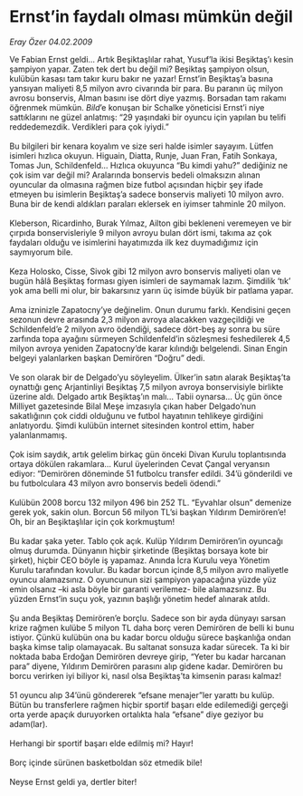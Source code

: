# Ernst’in faydalı olması mümkün değil

*Eray Özer 04.02.2009*

<div class="taraf_structure_2col_1zq">
<div class="margen_n">



 <p>Ve Fabian Ernst geldi... Artık Beşiktaşlılar rahat, Yusuf’la ikisi Beşiktaş’ı kesin şampiyon yapar. Zaten tek dert bu değil mi? Beşiktaş şampiyon olsun, kulübün kasası tam takır kuru bakır ne yazar! Ernst’in Beşiktaş’a basına yansıyan maliyeti 8,5 milyon avro civarında bir para. Bu paranın üç milyon avrosu bonservis, Alman basını ise dört diye yazmış. Borsadan tam rakamı öğrenmek mümkün. <i>Bild</i>’e konuşan bir Schalke yöneticisi Ernst’i niye sattıklarını ne güzel anlatmış: “29 yaşındaki bir oyuncu için yapılan bu telifi reddedemezdik. Verdikleri para çok iyiydi.” <br/><br/>Bu bilgileri bir kenara koyalım ve size seri halde isimler sayayım. Lütfen isimleri hızlıca okuyun. Higuain, Diatta, Runje, Juan Fran, Fatih Sonkaya, Tomas Jun, Schildenfeld... Hızlıca okuyunca “Bu kimdi yahu?” dediğiniz ne çok isim var değil mi? Aralarında bonservis bedeli olmaksızın alınan oyuncular da olmasına rağmen bize futbol açısından hiçbir şey ifade etmeyen bu isimlerin Beşiktaş’a sadece bonservis maliyeti 10 milyon avro. Buna bir de kendi aldıkları paraları eklersek en iyimser tahminle 20 milyon. <br/><br/>Kleberson, Ricardinho, Burak Yılmaz, Ailton gibi bekleneni veremeyen ve bir çırpıda bonservisleriyle 9 milyon avroyu bulan dört ismi, takıma az çok faydaları olduğu ve isimlerini hayatımızda ilk kez duymadığımız için saymıyorum bile. <br/><br/>Keza Holosko, Cisse, Sivok gibi 12 milyon avro bonservis maliyeti olan ve bugün hâlâ Beşiktaş forması giyen isimleri de saymamak lazım. Şimdilik ‘tık’ yok ama belli mi olur, bir bakarsınız yarın üç isimde büyük bir patlama yapar. <br/><br/>Ama izninizle Zapatocny’ye değinelim. Onun durumu farklı. Kendisini geçen sezonun devre arasında 2,3 milyon avroya alacakken vazgeçildiği ve Schildenfeld’e 2 milyon avro ödendiği, sadece dört-beş ay sonra bu süre zarfında topa ayağını sürmeyen Schildenfeld’in sözleşmesi feshedilerek 4,5 milyon avroya yeniden Zapatocny’de karar kılındığı belgelendi. Sinan Engin belgeyi yalanlarken başkan Demirören “Doğru” dedi. <br/><br/>Ve son olarak bir de Delgado’yu söyleyelim. Ülker’in satın alarak Beşiktaş’ta oynattığı genç Arjantinliyi Beşiktaş 7,5 milyon avroya bonservisiyle birlikte üzerine aldı. Delgado artık Beşiktaş’ın malı... Tabii oynarsa... Üç gün önce Milliyet gazetesinde Bilal Meşe imzasıyla çıkan haber Delgado’nun sakatlığının çok ciddi olduğunu ve futbol hayatının tehlikeye girdiğini anlatıyordu. Şimdi kulübün internet sitesinden kontrol ettim, haber yalanlanmamış. <br/><br/>Çok isim saydık, artık gelelim birkaç gün önceki Divan Kurulu toplantısında ortaya dökülen rakamlara... Kurul üyelerinden Cevat Çangal veryansın ediyor: “Demirören döneminde 51 futbolcu transfer edildi. 34’ü gönderildi ve bu futbolculara 43 milyon avro bonservis bedeli ödendi.” <br/><br/>Kulübün 2008 borcu 132 milyon 496 bin 252 TL. “Eyvahlar olsun” demenize gerek yok, sakin olun. Borcun 56 milyon TL’si başkan Yıldırım Demirören’e! Oh, bir an Beşiktaşlılar için çok korkmuştum! <br/><br/>Bu kadar şaka yeter. Tablo çok açık. Kulüp Yıldırım Demirören’in oyuncağı olmuş durumda. Dünyanın hiçbir şirketinde (Beşiktaş borsaya kote bir şirket), hiçbir CEO böyle iş yapamaz. Anında İcra Kurulu veya Yönetim Kurulu tarafından kovulur. Bu kadar borcun içinde 8,5 milyon avro maliyetle oyuncu alamazsınız. O oyuncunun sizi şampiyon yapacağına yüzde yüz emin olsanız –ki asla böyle bir garanti verilemez- bile alamazsınız. Bu yüzden Ernst’in suçu yok, yazının başlığı yönetim hedef alınarak atıldı. <br/><br/>Şu anda Beşiktaş Demirören’e borçlu. Sadece son bir ayda dünyayı sarsan krize rağmen kulübe 5 milyon TL daha borç veren Demirören de belli ki bunu istiyor. Çünkü kulübün ona bu kadar borcu olduğu sürece başkanlığa ondan başka kimse talip olamayacak. Bu saltanat sonsuza kadar sürecek. Ta ki bir noktada baba Erdoğan Demirören devreye girip, “Yeter bu kadar harcanan para” diyene, Yıldırım Demirören parasını alıp gidene kadar. Demirören bu borcu verirken iyi biliyor ki, nasıl olsa Beşiktaş’ta kimsenin parası kalmaz! <br/><br/>51 oyuncu alıp 34’ünü göndererek “efsane menajer”ler yarattı bu kulüp. Bütün bu transferlere rağmen hiçbir sportif başarı elde edilemediği gerçeği orta yerde apaçık duruyorken ortalıkta hala “efsane” diye geziyor bu adam(lar). <br/><br/>Herhangi bir sportif başarı elde edilmiş mi? Hayır! <br/><br/>Borç içinde sürünen basketboldan söz etmedik bile! <br/><br/>Neyse Ernst geldi ya, dertler biter!</p>
<br/>
<br/>
<br/>



<br/>


<div id="taraf_not">
</div>

</div>


</div>
